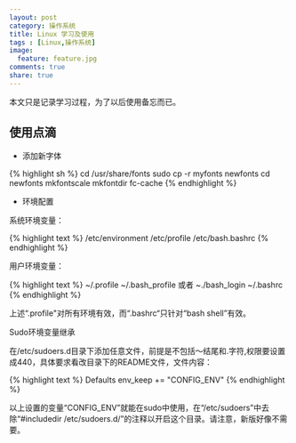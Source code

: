 ```yaml
---
layout: post
category: 操作系统
title: Linux 学习及使用
tags : [Linux,操作系统]
image:
  feature: feature.jpg
comments: true
share: true
---
```


本文只是记录学习过程，为了以后使用备忘而已。

使用点滴
--------

* 添加新字体

{% highlight sh %}
cd /usr/share/fonts
sudo cp -r myfonts newfonts
cd newfonts
mkfontscale
mkfontdir
fc-cache
{% endhighlight %}

* 环境配置

系统环境变量：

{% highlight text %}
/etc/environment
/etc/profile
/etc/bash.bashrc
{% endhighlight %}

用户环境变量：

{% highlight text %}
~/.profile
~/.bash_profile 或者 ~./bash_login
~/.bashrc
{% endhighlight %}

上述“.profile"对所有环境有效，而“.bashrc“只针对“bash shell”有效。

Sudo环境变量继承

在/etc/sudoers.d目录下添加任意文件，前提是不包括～结尾和.字符,权限要设置成440，具体要求看改目录下的README文件，文件内容：

{% highlight text %}
Defaults env_keep += "CONFIG_ENV"
{% endhighlight %}

以上设置的变量“CONFIG_ENV”就能在sudo中使用，在“/etc/sudoers”中去除“#includedir /etc/sudoers.d/”的注释以开启这个目录。请注意，新版好像不需要。

